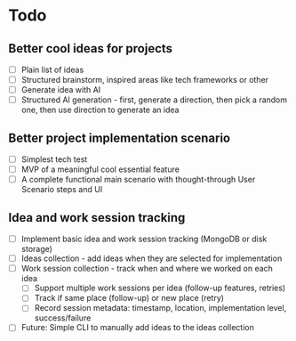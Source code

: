 # Todo

## Better cool ideas for projects

- [ ] Plain list of ideas
- [ ] Structured brainstorm, inspired areas like tech frameworks or other
- [ ] Generate idea with AI
- [ ] Structured AI generation - first, generate a direction, then pick a random one, then use direction to generate an idea

## Better project implementation scenario

- [ ] Simplest tech test
- [ ] MVP of a meaningful cool essential feature
- [ ] A complete functional main scenario with thought-through User Scenario steps and UI

## Idea and work session tracking

- [ ] Implement basic idea and work session tracking (MongoDB or disk storage)
- [ ] Ideas collection - add ideas when they are selected for implementation
- [ ] Work session collection - track when and where we worked on each idea
  - [ ] Support multiple work sessions per idea (follow-up features, retries)
  - [ ] Track if same place (follow-up) or new place (retry)
  - [ ] Record session metadata: timestamp, location, implementation level, success/failure
- [ ] Future: Simple CLI to manually add ideas to the ideas collection